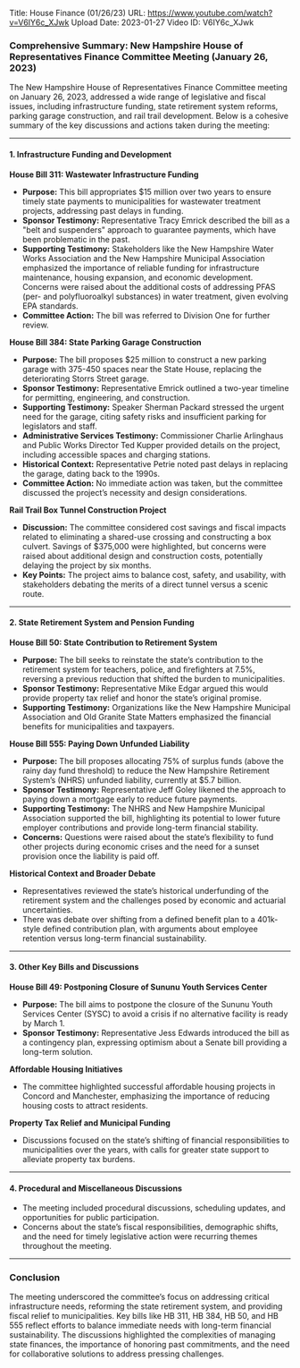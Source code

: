 Title: House Finance (01/26/23)
URL: https://www.youtube.com/watch?v=V6IY6c_XJwk
Upload Date: 2023-01-27
Video ID: V6IY6c_XJwk

### Comprehensive Summary: New Hampshire House of Representatives Finance Committee Meeting (January 26, 2023)

The New Hampshire House of Representatives Finance Committee meeting on January 26, 2023, addressed a wide range of legislative and fiscal issues, including infrastructure funding, state retirement system reforms, parking garage construction, and rail trail development. Below is a cohesive summary of the key discussions and actions taken during the meeting:

---

#### **1. Infrastructure Funding and Development**
**House Bill 311: Wastewater Infrastructure Funding**  
- **Purpose:** This bill appropriates $15 million over two years to ensure timely state payments to municipalities for wastewater treatment projects, addressing past delays in funding.  
- **Sponsor Testimony:** Representative Tracy Emrick described the bill as a "belt and suspenders" approach to guarantee payments, which have been problematic in the past.  
- **Supporting Testimony:** Stakeholders like the New Hampshire Water Works Association and the New Hampshire Municipal Association emphasized the importance of reliable funding for infrastructure maintenance, housing expansion, and economic development. Concerns were raised about the additional costs of addressing PFAS (per- and polyfluoroalkyl substances) in water treatment, given evolving EPA standards.  
- **Committee Action:** The bill was referred to Division One for further review.  

**House Bill 384: State Parking Garage Construction**  
- **Purpose:** The bill proposes $25 million to construct a new parking garage with 375-450 spaces near the State House, replacing the deteriorating Storrs Street garage.  
- **Sponsor Testimony:** Representative Emrick outlined a two-year timeline for permitting, engineering, and construction.  
- **Supporting Testimony:** Speaker Sherman Packard stressed the urgent need for the garage, citing safety risks and insufficient parking for legislators and staff.  
- **Administrative Services Testimony:** Commissioner Charlie Arlinghaus and Public Works Director Ted Kupper provided details on the project, including accessible spaces and charging stations.  
- **Historical Context:** Representative Petrie noted past delays in replacing the garage, dating back to the 1990s.  
- **Committee Action:** No immediate action was taken, but the committee discussed the project’s necessity and design considerations.  

**Rail Trail Box Tunnel Construction Project**  
- **Discussion:** The committee considered cost savings and fiscal impacts related to eliminating a shared-use crossing and constructing a box culvert. Savings of $375,000 were highlighted, but concerns were raised about additional design and construction costs, potentially delaying the project by six months.  
- **Key Points:** The project aims to balance cost, safety, and usability, with stakeholders debating the merits of a direct tunnel versus a scenic route.  

---

#### **2. State Retirement System and Pension Funding**
**House Bill 50: State Contribution to Retirement System**  
- **Purpose:** The bill seeks to reinstate the state’s contribution to the retirement system for teachers, police, and firefighters at 7.5%, reversing a previous reduction that shifted the burden to municipalities.  
- **Sponsor Testimony:** Representative Mike Edgar argued this would provide property tax relief and honor the state’s original promise.  
- **Supporting Testimony:** Organizations like the New Hampshire Municipal Association and Old Granite State Matters emphasized the financial benefits for municipalities and taxpayers.  

**House Bill 555: Paying Down Unfunded Liability**  
- **Purpose:** The bill proposes allocating 75% of surplus funds (above the rainy day fund threshold) to reduce the New Hampshire Retirement System’s (NHRS) unfunded liability, currently at $5.7 billion.  
- **Sponsor Testimony:** Representative Jeff Goley likened the approach to paying down a mortgage early to reduce future payments.  
- **Supporting Testimony:** The NHRS and New Hampshire Municipal Association supported the bill, highlighting its potential to lower future employer contributions and provide long-term financial stability.  
- **Concerns:** Questions were raised about the state’s flexibility to fund other projects during economic crises and the need for a sunset provision once the liability is paid off.  

**Historical Context and Broader Debate**  
- Representatives reviewed the state’s historical underfunding of the retirement system and the challenges posed by economic and actuarial uncertainties.  
- There was debate over shifting from a defined benefit plan to a 401k-style defined contribution plan, with arguments about employee retention versus long-term financial sustainability.  

---

#### **3. Other Key Bills and Discussions**
**House Bill 49: Postponing Closure of Sununu Youth Services Center**  
- **Purpose:** The bill aims to postpone the closure of the Sununu Youth Services Center (SYSC) to avoid a crisis if no alternative facility is ready by March 1.  
- **Sponsor Testimony:** Representative Jess Edwards introduced the bill as a contingency plan, expressing optimism about a Senate bill providing a long-term solution.  

**Affordable Housing Initiatives**  
- The committee highlighted successful affordable housing projects in Concord and Manchester, emphasizing the importance of reducing housing costs to attract residents.  

**Property Tax Relief and Municipal Funding**  
- Discussions focused on the state’s shifting of financial responsibilities to municipalities over the years, with calls for greater state support to alleviate property tax burdens.  

---

#### **4. Procedural and Miscellaneous Discussions**
- The meeting included procedural discussions, scheduling updates, and opportunities for public participation.  
- Concerns about the state’s fiscal responsibilities, demographic shifts, and the need for timely legislative action were recurring themes throughout the meeting.  

---

### **Conclusion**
The meeting underscored the committee’s focus on addressing critical infrastructure needs, reforming the state retirement system, and providing fiscal relief to municipalities. Key bills like HB 311, HB 384, HB 50, and HB 555 reflect efforts to balance immediate needs with long-term financial sustainability. The discussions highlighted the complexities of managing state finances, the importance of honoring past commitments, and the need for collaborative solutions to address pressing challenges.